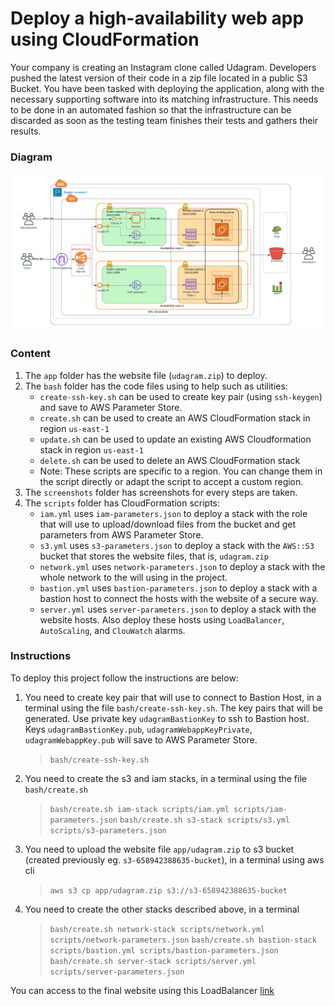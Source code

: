 # Deploy a high-availability web app using CloudFormation
Your company is creating an Instagram clone called Udagram. Developers pushed the latest version of their code in a zip file located in a public S3 Bucket.
You have been tasked with deploying the application, along with the necessary supporting software into its matching infrastructure.
This needs to be done in an automated fashion so that the infrastructure can be discarded as soon as the testing team finishes their tests and gathers their results.
### Diagram
![Diagram](/UdagramInfraDiagrams.png)
### Content
1. The `app` folder has the website file (`udagram.zip`) to deploy.
2. The `bash` folder has the code files using to help such as utilities:
    * `create-ssh-key.sh` can be used to create key pair (using `ssh-keygen`) and save to AWS Parameter Store.
	* `create.sh` can be used to create an AWS CloudFormation stack in region `us-east-1`
	* `update.sh` can be used to update an existing AWS Cloudformation stack in region `us-east-1`
	* `delete.sh` can be used to delete an AWS CloudFormation stack
	* Note: These scripts are specific to a region. You can change them in the script directly or adapt the script to accept a custom region.
3. The `screenshots` folder has screenshots for every steps are taken.
4. The `scripts` folder has CloudFormation scripts:
    * `iam.yml` uses `iam-parameters.json` to deploy a stack with the role that will use to upload/download files from the bucket and get parameters from AWS Parameter Store.
    * `s3.yml` uses `s3-parameters.json` to deploy a stack with the `AWS::S3` bucket that stores the website files, that is, `udagram.zip`
    * `network.yml` uses `network-parameters.json` to deploy a stack with the whole network to the will using in the project.
    * `bastion.yml` uses `bastion-parameters.json` to deploy a stack with a bastion host to connect the hosts with the website of a secure way.
    * `server.yml` uses `server-parameters.json` to deploy a stack with the website hosts. Also deploy these hosts using `LoadBalancer`, `AutoScaling`, and `ClouWatch` alarms.
### Instructions
To deploy this project follow the instructions are below:
1. You need to create key pair that will use to connect to Bastion Host, in a terminal using the file `bash/create-ssh-key.sh`.
The key pairs that will be generated.
Use private key `udagramBastionKey` to ssh to Bastion host. 
Keys `udagramBastionKey.pub`, `udagramWebappKeyPrivate`, `udagramWebappKey.pub` will save to AWS Parameter Store. 
    > `bash/create-ssh-key.sh`

2. You need to create the s3 and iam stacks, in a terminal using the file `bash/create.sh` 
    > `bash/create.sh iam-stack scripts/iam.yml scripts/iam-parameters.json`
    > `bash/create.sh s3-stack scripts/s3.yml scripts/s3-parameters.json`

3. You need to upload the website file `app/udagram.zip` to s3 bucket (created previously eg. `s3-658942388635-bucket`), in a terminal using aws cli
    > `aws s3 cp app/udagram.zip s3://s3-658942388635-bucket`

4. You need to create the other stacks described above, in a terminal
    > `bash/create.sh network-stack scripts/network.yml scripts/network-parameters.json`
    > `bash/create.sh bastion-stack scripts/bastion.yml scripts/bastion-parameters.json`
    > `bash/create.sh server-stack scripts/server.yml scripts/server-parameters.json`

You can access to the final website using this LoadBalancer [link](http://serve-WebAp-1DNDAQC7LT41Y-118871296.us-east-1.elb.amazonaws.com)
